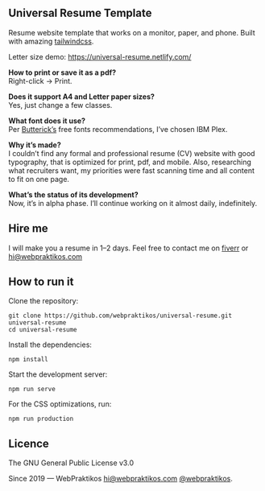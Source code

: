 ## Universal Resume Template

Resume website template that works on a monitor, paper, and phone.
Built with amazing [tailwindcss](https://tailwindcss.com/).

Letter size demo: https://universal-resume.netlify.com/

**How to print or save it as a pdf?**  
Right-click -> Print.

**Does it support A4 and Letter paper sizes?**  
Yes, just change a few classes.

**What font does it use?**  
Per [Butterick’s](https://practicaltypography.com/) free fonts recommendations, I’ve chosen IBM Plex.

**Why it’s made?**  
I couldn’t find any formal and professional resume (CV) website with good typography, that is optimized for print, pdf, and mobile. Also, researching what recruiters want, my priorities were fast scanning time and all content to fit on one page. 

**What’s the status of its development?**  
Now, it’s in alpha phase. I’ll continue working on it almost daily, indefinitely.

## Hire me

I will make you a resume in 1–2 days. Feel free to contact me on [fiverr](https://www.fiverr.com/webpraktikos/create-a-basic-website-in-wordpress-or-just-html) or hi@webpraktikos.com

## How to run it

Clone the repository:

```
git clone https://github.com/webpraktikos/universal-resume.git universal-resume
cd universal-resume
```

Install the dependencies:

```
npm install
```

Start the development server:

```
npm run serve
```

For the CSS optimizations, run:

```
npm run production
```

## Licence

The GNU General Public License v3.0

Since 2019 — WebPraktikos <hi@webpraktikos.com> [@webpraktikos](https://twitter.com/webpraktikos).
